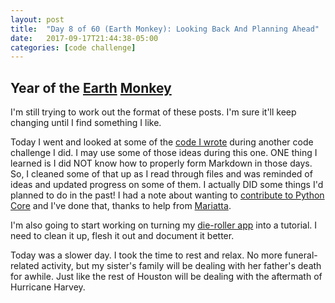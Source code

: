 ```yaml
---
layout: post
title:  "Day 8 of 60 (Earth Monkey): Looking Back And Planning Ahead"
date:   2017-09-17T21:44:38-05:00
categories: [code challenge]
---
```


## Year of the [Earth](https://en.wikipedia.org/wiki/Earth_(Wu_Xing)) [Monkey](https://en.wikipedia.org/wiki/Monkey_(zodiac))

I'm still trying to work out the format of these posts. I'm sure it'll keep changing until I find something I like.

Today I went and looked at some of the [code I wrote](https://github.com/kojoidrissa/random_30Day_code) during another code challenge I did. I may use some of those ideas during this one. ONE thing I learned is I did NOT know how to properly form Markdown in those days. So, I cleaned some of that up as I read through files and was reminded of ideas and updated progress on some of them. I actually DID some things I'd planned to do in the past! I had a note about wanting to [contribute to Python Core](https://github.com/kojoidrissa/random_30Day_code/blob/master/projects.md) and I've done that, thanks to help from [Mariatta](https://twitter.com/mariatta).

I'm also going to start working on turning my [die-roller app](https://github.com/kojoidrissa/helloflask) into a tutorial. I need to clean it up, flesh it out and document it better.

Today was a slower day. I took the time to rest and relax. No more funeral-related activity, but my sister's family will be dealing with her father's death for awhile. Just like the rest of Houston will be dealing with the aftermath of Hurricane Harvey.
